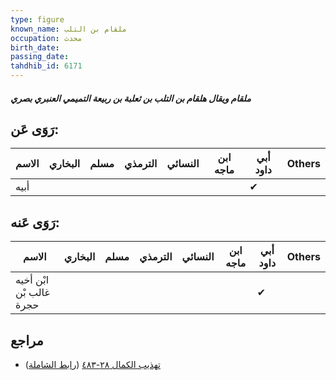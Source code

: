 ```yaml
---
type: figure
known_name: ملقام بن التلب
occupation: محدث
birth_date:
passing_date:
tahdhib_id: 6171
---
```

##### ملقام ويقال هلقام بن التلب بن ثعلبة بن ربيعة التميمي العنبري بصري

## رَوَى عَن:
| الاسم | البخاري | مسلم | الترمذي | النسائي | ابن ماجه | أبي داود | Others |
| ----- | ------- | ---- | ------- | ------- | -------- | -------- | ------ |
| أبيه  |         |      |         |         |          | ✔        |        |
## رَوَى عَنه:
| الاسم                   | البخاري | مسلم | الترمذي | النسائي | ابن ماجه | أبي داود | Others |
| ----------------------- | ------- | ---- | ------- | ------- | -------- | -------- | ------ |
| ابْن أخيه غالب بْن حجرة |         |      |         |         |          | ✔        |        |
## مراجع
- [تهذيب الكمال ٢٨-٤٨٣](obsidian://open?vault=Tahdhib-al-Kamal&file=Figures/٦١٧١-ملقام%20ويقال%20هلقام%20بن%20التلب%20بن%20ثعلبة%20بن%20ربيعة%20التميمي%20العنبري%20بصري) ([رابط الشاملة](https://shamela.ws/book/3722/15458))